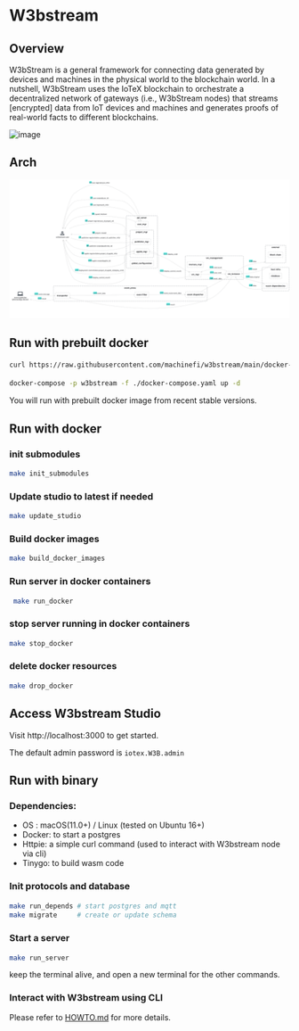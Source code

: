 # W3bstream

## Overview

W3bStream is a general framework for connecting data generated by devices and machines in the physical world to the blockchain world. In a nutshell, W3bStream uses the IoTeX blockchain to orchestrate a decentralized network of gateways (i.e., W3bStream nodes) that streams [encrypted] data from IoT devices and machines and generates proofs of real-world facts to different blockchains.

![image](https://user-images.githubusercontent.com/448293/196618039-365ab2b7-f50a-49c8-a02d-c28e48acafcb.png)


## Arch

![w3bstream](__doc__/modules_and_dataflow.png)

## Run with prebuilt docker
```bash
curl https://raw.githubusercontent.com/machinefi/w3bstream/main/docker-compose.yaml -o docker-compose.yaml

docker-compose -p w3bstream -f ./docker-compose.yaml up -d
```

You will run with prebuilt docker image from recent stable versions.

## Run with docker

### init submodules

```bash
make init_submodules
```

### Update studio to latest if needed

```bash
make update_studio
```

### Build docker images

```bash
make build_docker_images
```

### Run server in docker containers

```bash
 make run_docker
 ```

 ### stop server running in docker containers
 ```bash
 make stop_docker
 ```
 ### delete docker resources
 ```bash
 make drop_docker
 ```

## Access W3bstream Studio

Visit http://localhost:3000 to get started.

The default admin password is `iotex.W3B.admin`

## Run with binary

### Dependencies:

- OS : macOS(11.0+) / Linux (tested on Ubuntu 16+)
- Docker: to start a postgres
- Httpie: a simple curl command (used to interact with W3bstream node via cli)
- Tinygo: to build wasm code

### Init protocols and database

```sh
make run_depends # start postgres and mqtt
make migrate     # create or update schema
```

### Start a server

```sh
make run_server
```

keep the terminal alive, and open a new terminal for the other commands.

### Interact with W3bstream using CLI

Please refer to [HOWTO.md](./HOWTO.md) for more details.
